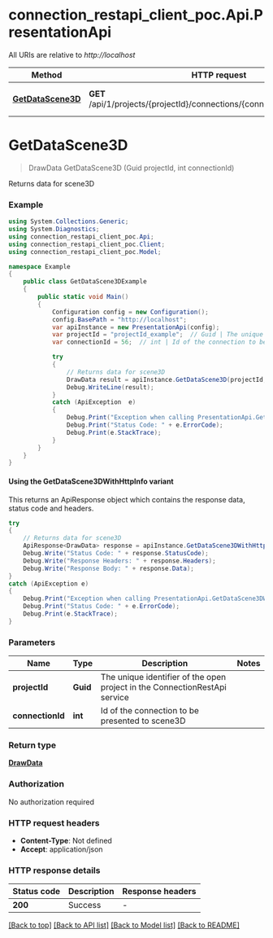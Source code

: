 # connection_restapi_client_poc.Api.PresentationApi

All URIs are relative to *http://localhost*

| Method | HTTP request | Description |
|--------|--------------|-------------|
| [**GetDataScene3D**](PresentationApi.md#getdatascene3d) | **GET** /api/1/projects/{projectId}/connections/{connectionId}/presentation | Returns data for scene3D |

<a id="getdatascene3d"></a>
# **GetDataScene3D**
> DrawData GetDataScene3D (Guid projectId, int connectionId)

Returns data for scene3D

### Example
```csharp
using System.Collections.Generic;
using System.Diagnostics;
using connection_restapi_client_poc.Api;
using connection_restapi_client_poc.Client;
using connection_restapi_client_poc.Model;

namespace Example
{
    public class GetDataScene3DExample
    {
        public static void Main()
        {
            Configuration config = new Configuration();
            config.BasePath = "http://localhost";
            var apiInstance = new PresentationApi(config);
            var projectId = "projectId_example";  // Guid | The unique identifier of the open project in the ConnectionRestApi service
            var connectionId = 56;  // int | Id of the connection to be presented to scene3D

            try
            {
                // Returns data for scene3D
                DrawData result = apiInstance.GetDataScene3D(projectId, connectionId);
                Debug.WriteLine(result);
            }
            catch (ApiException  e)
            {
                Debug.Print("Exception when calling PresentationApi.GetDataScene3D: " + e.Message);
                Debug.Print("Status Code: " + e.ErrorCode);
                Debug.Print(e.StackTrace);
            }
        }
    }
}
```

#### Using the GetDataScene3DWithHttpInfo variant
This returns an ApiResponse object which contains the response data, status code and headers.

```csharp
try
{
    // Returns data for scene3D
    ApiResponse<DrawData> response = apiInstance.GetDataScene3DWithHttpInfo(projectId, connectionId);
    Debug.Write("Status Code: " + response.StatusCode);
    Debug.Write("Response Headers: " + response.Headers);
    Debug.Write("Response Body: " + response.Data);
}
catch (ApiException e)
{
    Debug.Print("Exception when calling PresentationApi.GetDataScene3DWithHttpInfo: " + e.Message);
    Debug.Print("Status Code: " + e.ErrorCode);
    Debug.Print(e.StackTrace);
}
```

### Parameters

| Name | Type | Description | Notes |
|------|------|-------------|-------|
| **projectId** | **Guid** | The unique identifier of the open project in the ConnectionRestApi service |  |
| **connectionId** | **int** | Id of the connection to be presented to scene3D |  |

### Return type

[**DrawData**](DrawData.md)

### Authorization

No authorization required

### HTTP request headers

 - **Content-Type**: Not defined
 - **Accept**: application/json


### HTTP response details
| Status code | Description | Response headers |
|-------------|-------------|------------------|
| **200** | Success |  -  |

[[Back to top]](#) [[Back to API list]](../README.md#documentation-for-api-endpoints) [[Back to Model list]](../README.md#documentation-for-models) [[Back to README]](../README.md)

